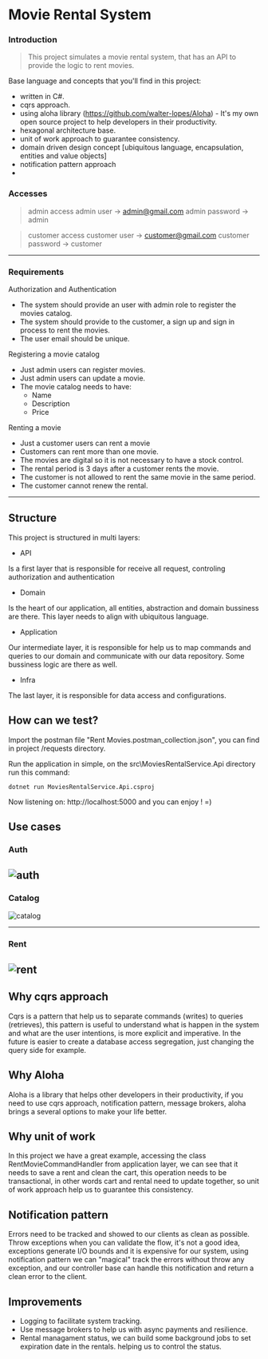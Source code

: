 # Movie Rental System

### Introduction

> This project simulates a movie rental system, that has an API to provide the logic to rent movies. 

Base language and concepts that you'll find in this project:

- written in C#.
- cqrs approach.
- using aloha library (https://github.com/walter-lopes/Aloha) - It's my own open source project to help developers in their productivity.
- hexagonal architecture base.
- unit of work approach to guarantee consistency.
- domain driven design concept [ubiquitous language, encapsulation, entities and value objects]
- notification pattern approach
- 
### Accesses

> admin access
admin user -> admin@gmail.com
admin password -> admin

> customer access
customer user -> customer@gmail.com
customer password -> customer
----------

### Requirements

Authorization and Authentication

- The system should provide an user with admin role to register the movies catalog.
- The system should provide to the customer, a sign up and sign in process to rent the movies.
- The user email should be unique.


Registering a movie catalog

- Just admin users can register movies.
- Just admin users can update a movie.
- The movie catalog needs to have:
    - Name
    - Description
    - Price

Renting a movie

- Just a customer users can rent a movie
- Customers can rent more than one movie.
- The movies are digital so it is not necessary to have a stock control.
- The rental period is 3 days after a customer rents the movie.
- The customer is not allowed to rent the same movie in the same period.
- The customer cannot renew the rental.
----------

## Structure

This project is structured in multi layers:

- API
 
 Is a first layer that is responsible for receive all request, controling authorization and authentication

 - Domain

 Is the heart of our application, all entities, abstraction and domain bussiness are there. This layer needs to align with ubiquitous language.

 - Application

Our intermediate layer, it is responsible for help us to map commands and queries to our domain and communicate with our data repository. Some bussiness logic are there as well.

- Infra

The last layer, it is responsible for data access and configurations.

## How can we test?

Import the postman file "Rent Movies.postman_collection.json", you can find in project /requests directory.

Run the application in simple, on the src\MoviesRentalService.Api directory run this command:

` dotnet run MoviesRentalService.Api.csproj `

 Now listening on: http://localhost:5000 and you can enjoy ! =)
 
## Use cases

### Auth
![auth](https://github.com/walter-lopes/movies-rental-service/blob/master/docs/auth.png)
----------
### Catalog

![catalog](https://github.com/walter-lopes/movies-rental-service/blob/master/docs/catalog.png)

----------
### Rent
![rent](https://github.com/walter-lopes/movies-rental-service/blob/master/docs/rent.png)
----------
## Why cqrs approach

Cqrs is a pattern that help us to separate commands (writes) to queries (retrieves), this pattern is useful to understand what is happen in the system and what are the user intentions, is more explicit and imperative.
In the future is easier to create a database access segregation, just changing the query side for example.

## Why Aloha

Aloha is a library that helps other developers in their productivity, if you need to use cqrs approach, notification pattern, message brokers, aloha brings a several options to make your life better.

## Why unit of work

In this project we have a great example, accessing the class RentMovieCommandHandler from application layer, we can see that it needs to save a rent and clean the cart, this operation needs to be transactional,
in other words cart and rental need to update together, so unit of work approach help us to guarantee this consistency.

## Notification pattern

Errors need to be tracked and showed to our clients as clean as possible. Throw exceptions when you can validate the flow, it's not a good idea, exceptions generate I/O bounds and it is expensive for our system, 
using notification pattern we can "magical" track the errors without throw any exception, and our controller base can handle this notification and return a clean error to the client.

## Improvements

- Logging to facilitate system tracking.
- Use message brokers to help us with async payments and resilience.
- Rental managament status, we can build some background jobs to set expiration date in the rentals. helping us to control the status.


  
